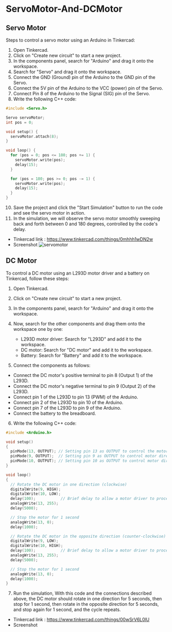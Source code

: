# ServoMotor-And-DCMotor
## Servo Motor 
Steps to control a servo motor using an Arduino in Tinkercad:
1. Open Tinkercad.
1. Click on "Create new circuit" to start a new project.
3. In the components panel, search for "Arduino" and drag it onto the workspace.
4. Search for "Servo" and drag it onto the workspace.
5. Connect the GND (Ground) pin of the Arduino to the GND pin of the Servo.
6. Connect the 5V pin of the Arduino to the VCC (power) pin of the Servo.
7. Connect Pin 8 of the Arduino to the Signal (SIG) pin of the Servo.
8. Write the following C++ code:
```cpp
#include <Servo.h>

Servo servoMotor;
int pos = 0;

void setup() {
  servoMotor.attach(8);
}

void loop() {
  for (pos = 0; pos <= 180; pos += 1) {
    servoMotor.write(pos);
    delay(15);
  }

  for (pos = 180; pos >= 0; pos -= 1) {
    servoMotor.write(pos);
    delay(15);
  }
}
```
10. Save the project and click the "Start Simulation" button to run the code and see the servo motor in action.
11. In the simulation, we will observe the servo motor smoothly sweeping back and forth between 0 and 180 degrees, controlled by the code's delay.
- Tinkercad link : https://www.tinkercad.com/things/0mhhh1wDN2w
- Screenshot
![servomotor](https://github.com/LatifahAbuhamamah/ServoMotor_And_DCMotor/blob/main/Servomotor_screenshot.png)


## DC Motor
To control a DC motor using an L293D motor driver and a battery on Tinkercad, follow these steps:

1. Open Tinkercad.
2. Click on "Create new circuit" to start a new project.
3. In the components panel, search for "Arduino" and drag it onto the workspace.
4. Now, search for the other components and drag them onto the workspace one by one:
   - L293D motor driver: Search for "L293D" and add it to the workspace.
   - DC motor: Search for "DC motor" and add it to the workspace.
   - Battery: Search for "Battery" and add it to the workspace.
  
5. Connect the components as follows:
  - Connect the DC motor's positive terminal to pin 8 (Output 1) of the L293D.
  - Connect the DC motor's negative terminal to pin 9 (Output 2) of the L293D.
  - Connect pin 1 of the L293D to pin 13 (PWM) of the Arduino.
  - Connect pin 2 of the L293D to pin 10 of the Arduino.
  - Connect pin 7 of the L293D to pin 9 of the Arduino.
  - Connect the battery to the breadboard.
   
6. Write the following C++ code:
```cpp
#include <Arduino.h>

void setup()
{
  pinMode(13, OUTPUT); // Setting pin 13 as OUTPUT to control the motor
  pinMode(9, OUTPUT);  // Setting pin 9 as OUTPUT to control motor direction
  pinMode(10, OUTPUT); // Setting pin 10 as OUTPUT to control motor direction
}

void loop()
{
  // Rotate the DC motor in one direction (clockwise)
  digitalWrite(9, HIGH);
  digitalWrite(10, LOW);
  delay(100);           // Brief delay to allow a motor driver to process direction change
  analogWrite(13, 255);
  delay(5000);

  // Stop the motor for 1 second
  analogWrite(13, 0);
  delay(1000);

  // Rotate the DC motor in the opposite direction (counter-clockwise)
  digitalWrite(9, LOW);
  digitalWrite(10, HIGH);
  delay(100);           // Brief delay to allow a motor driver to process direction change
  analogWrite(13, 255);
  delay(5000);

  // Stop the motor for 1 second
  analogWrite(13, 0);
  delay(1000);
}
```
7. Run the simulation, With this code and the connections described above, the DC motor should rotate in one direction for 5 seconds, then stop for 1 second, then rotate in the opposite direction for 5 seconds, and stop again for 1 second, and the cycle repeats.

- Tinkercad link : https://www.tinkercad.com/things/00wSrV6L0lU
- Screenshot
  




